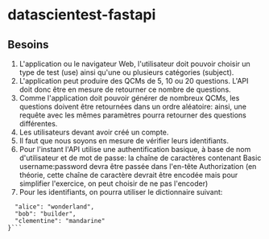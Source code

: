 # datascientest-fastapi

## Besoins

1. L'application ou le navigateur Web, l'utilisateur doit pouvoir choisir un type de test (use) ainsi qu'une ou plusieurs catégories (subject).
2. L'application peut produire des QCMs de 5, 10 ou 20 questions. L'API doit donc être en mesure de retourner ce nombre de questions.
3. Comme l'application doit pouvoir générer de nombreux QCMs, les questions doivent être retournées dans un ordre aléatoire: ainsi, une requête avec les mêmes paramètres pourra retourner des questions différentes.
4. Les utilisateurs devant avoir créé un compte.
5. Il faut que nous soyons en mesure de vérifier leurs identifiants.
6. Pour l'instant l'API utilise une authentification basique, à base de nom d'utilisateur et de mot de passe: la chaîne de caractères contenant Basic username:password devra être passée dans l'en-tête Authorization (en théorie, cette chaîne de caractère devrait être encodée mais pour simplifier l'exercice, on peut choisir de ne pas l'encoder)
7. Pour les identifiants, on pourra utiliser le dictionnaire suivant:

```{
  "alice": "wonderland",
  "bob": "builder",
  "clementine": "mandarine"
}```
